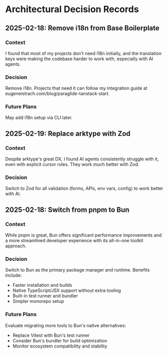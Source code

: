 # Architectural Decision Records

## 2025-02-18: Remove i18n from Base Boilerplate

### Context

I found that most of my projects don't need i18n initially, and the translation
keys were making the codebase harder to work with, especially with AI agents.

### Decision

Remove i18n. Projects that need it can follow my integration guide at
eugeneistrach.com/blog/paraglide-tanstack-start.

### Future Plans

May add i18n setup via CLI later.

## 2025-02-19: Replace arktype with Zod

### Context

Despite arktype's great DX, I found AI agents consistently struggle with it,
even with explicit cursor rules. They work much better with Zod.

### Decision

Switch to Zod for all validation (forms, APIs, env vars, config) to work better
with AI.

## 2025-02-18: Switch from pnpm to Bun

### Context

While pnpm is great, Bun offers significant performance improvements and a more
streamlined developer experience with its all-in-one toolkit approach.

### Decision

Switch to Bun as the primary package manager and runtime. Benefits include:

- Faster installation and builds
- Native TypeScript/JSX support without extra tooling
- Built-in test runner and bundler
- Simpler monorepo setup

### Future Plans

Evaluate migrating more tools to Bun's native alternatives:

- Replace Vitest with Bun's test runner
- Consider Bun's bundler for build optimization
- Monitor ecosystem compatibility and stability
